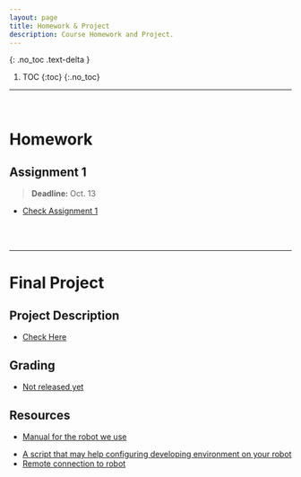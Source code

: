 ```yaml
---
layout: page
title: Homework & Project 
description: Course Homework and Project.
---
```


<!-- ## Table of contents -->
{: .no_toc .text-delta }

1. TOC
{:toc}
{:.no_toc}
---

<br>

# Homework

<!-- > Not released yet. -->
## Assignment 1
> **Deadline:** Oct. 13

- [Check Assignment 1](https://rpai-lab.github.io/EE211/assets/hw/Assignment_1.pdf)
<br>

<br>

<!--  -->
<!-- Lorem ipsum dolor sit amet, consectetur adipiscing elit, sed do eiusmod tempor incididunt ut labore et dolore magna aliqua. Aliquam ut porttitor leo a diam. Erat nam at lectus urna duis convallis convallis tellus id. Pellentesque elit eget gravida cum sociis natoque penatibus et magnis. Ultrices vitae auctor eu augue ut lectus arcu. Morbi tristique senectus et netus et malesuada. Turpis tincidunt id aliquet risus feugiat in ante. Consequat interdum varius sit amet mattis vulputate enim nulla. Felis eget nunc lobortis mattis aliquam. Eu non diam phasellus vestibulum lorem sed risus. A condimentum vitae sapien pellentesque habitant morbi tristique. Orci dapibus ultrices in iaculis nunc sed augue lacus viverra. Proin sagittis nisl rhoncus mattis rhoncus urna neque. Dictum varius duis at consectetur lorem donec massa sapien. Blandit cursus risus at ultrices mi tempus imperdiet. Laoreet sit amet cursus sit amet dictum sit amet justo. Felis eget nunc lobortis mattis aliquam faucibus. Nam aliquam sem et tortor consequat. -->
<!--  -->
<!-- ## HW2  -->
<!--  -->
<!-- Tempus iaculis urna id volutpat lacus laoreet non curabitur gravida. Vulputate dignissim suspendisse in est ante in. Massa vitae tortor condimentum lacinia quis vel. Gravida neque convallis a cras semper auctor. Pellentesque eu tincidunt tortor aliquam nulla. Quam adipiscing vitae proin sagittis nisl rhoncus mattis rhoncus urna. Sit amet purus gravida quis blandit turpis cursus in. Porttitor leo a diam sollicitudin tempor. Vel facilisis volutpat est velit egestas dui id ornare. Cum sociis natoque penatibus et magnis. Tristique magna sit amet purus gravida. Nibh sit amet commodo nulla facilisi nullam vehicula. Aenean vel elit scelerisque mauris pellentesque pulvinar pellentesque. Id semper risus in hendrerit gravida. Sit amet justo donec enim diam vulputate ut pharetra sit. Vitae justo eget magna fermentum. Tellus in metus vulputate eu. Pellentesque id nibh tortor id aliquet lectus proin nibh nisl. Etiam erat velit scelerisque in dictum non consectetur a erat. Pellentesque eu tincidunt tortor aliquam nulla. -->
---

# Final Project

## Project Description
- [Check Here](https://rpai-lab.github.io/EE211/assets/project/project_description)
<!-- - [Check Here](http://127.0.0.1:4000/EE211/assets/project/project_description) -->

## Grading
- [Not released yet](#)

## Resources

- [Manual for the robot we use](https://rpai-lab.github.io/EE211/assets/project/robot_doc_for_24fall_project)
<!-- - [Manual for the robot we use](http://127.0.0.1:4000/EE211/assets/project/robot_doc_for_24fall_project) -->
- [A script that may help configuring developing environment on your robot](https://github.com/RPAI-Lab/EE211/blob/24fall/assets/project/configure_dev_env.sh)
- [Remote connection to robot](https://rpai-lab.github.io/EE211/assets/project/remote_connection)

